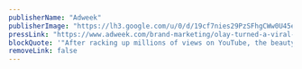 ```yaml
---
publisherName: "Adweek"
publisherImage: "https://lh3.google.com/u/0/d/19cf7nies29PzSFhgCWw0U45e3ew9-TPP"
pressLink: "https://www.adweek.com/brand-marketing/olay-turned-a-viral-spot-into-an-off-broadway-musical-of-blatant-product-placement/"
blockQuote: '"After racking up millions of views on YouTube, the beauty brand saw success and leapt from the small screen to the stage to launch Olay Live: The Road to Glow."'
removeLink: false
---
```

